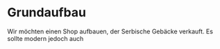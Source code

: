 # Grundaufbau

Wir möchten einen Shop aufbauen, der Serbische Gebäcke verkauft. Es sollte modern jedoch auch